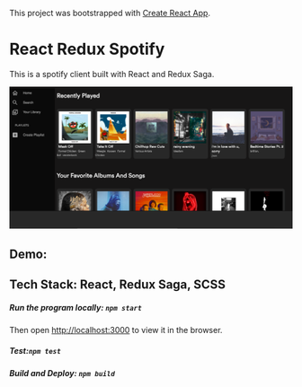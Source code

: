 This project was bootstrapped with [Create React App](https://github.com/facebook/create-react-app).

# React Redux Spotify

This is a spotify client built with React and Redux Saga.

![alt text](https://github.com/Zoe-0925/React-Redux-Spotify/blob/master/public/Demo-1.png)

## Demo: 


## Tech Stack:  React, Redux Saga, SCSS


##### Run the program locally: `npm start`

Then open [http://localhost:3000](http://localhost:3000) to view it in the browser.

##### Test:`npm test`

##### Build and Deploy: `npm build`


